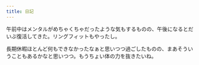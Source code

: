 ```yaml
---
title: 日記
---
```


午前中はメンタルがめちゃくちゃだったような気もするものの、午後になるとだいぶ復活してきた。リングフィットもやったし。

長期休暇ほとんど何もできなかったなぁと思いつつ過ごしたものの、まあそういうこともあるかなと思いつつ。もうちょい体の力を抜きたいね。